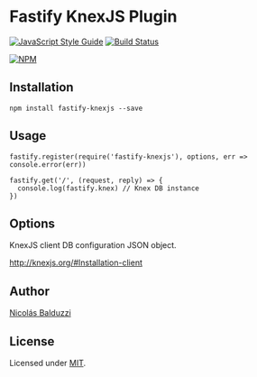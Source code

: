 # Fastify KnexJS Plugin

[![JavaScript Style Guide](https://img.shields.io/badge/code_style-standard-brightgreen.svg)](https://standardjs.com)
[![Build Status](https://travis-ci.org/nbalduzzi/fastify-knexjs.svg?branch=master)](https://travis-ci.org/nbalduzzi/fastify-knexjs)

[![NPM](https://nodei.co/npm/fastify-knexjs.png?downloads=true&downloadRank=true&stars=true)](https://nodei.co/npm/fastify-knexjs/)

## Installation

```
npm install fastify-knexjs --save
```

## Usage

```
fastify.register(require('fastify-knexjs'), options, err => console.error(err))

fastify.get('/', (request, reply) => {
  console.log(fastify.knex) // Knex DB instance
})
```

## Options

KnexJS client DB configuration JSON object.

http://knexjs.org/#Installation-client

## Author

[Nicolás Balduzzi](nico.balduzzi@gmail.com)

## License

Licensed under [MIT](./LICENSE).
